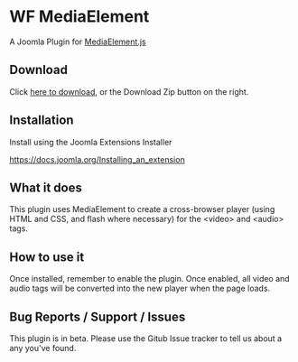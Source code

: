 # WF MediaElement
A Joomla Plugin for [MediaElement.js](http://mediaelementjs.com/)

## Download
Click [here to download](https://github.com/widgetfactory/wfmediaelement/archive/master.zip), or the Download Zip button on the right.

## Installation
Install using the Joomla Extensions Installer

https://docs.joomla.org/Installing_an_extension

## What it does
This plugin uses MediaElement to create a cross-browser player (using HTML and CSS, and flash where necessary) for the &lt;video&gt; and &lt;audio&gt; tags.

## How to use it
Once installed, remember to enable the plugin. Once enabled, all video and audio tags will be converted into the new player when the page loads.

## Bug Reports / Support / Issues
This plugin is in beta. Please use the Gitub Issue tracker to tell us about a any you've found.
